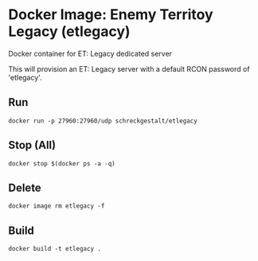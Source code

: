 # Docker Image: Enemy Territoy Legacy (etlegacy)

Docker container for ET: Legacy dedicated server

This will provision an ET: Legacy server with a default RCON password of 'etlegacy'.

## Run

    docker run -p 27960:27960/udp schreckgestalt/etlegacy

## Stop (All)

    docker stop $(docker ps -a -q)

## Delete

    docker image rm etlegacy -f

## Build

    docker build -t etlegacy .
